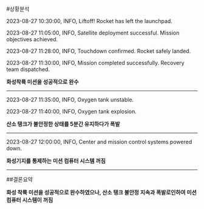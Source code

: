 #상황분석 

2023-08-27 10:30:00, INFO, Liftoff! Rocket has left the launchpad.

2023-08-27 11:05:00, INFO, Satellite deployment successful. Mission objectives achieved.

2023-08-27 11:28:00, INFO, Touchdown confirmed. Rocket safely landed.

2023-08-27 11:30:00, INFO, Mission completed successfully. Recovery team dispatched.

**화성착륙 미션을 성공적으로 완수**

------

2023-08-27 11:35:00, INFO, Oxygen tank unstable.

2023-08-27 11:40:00, INFO, Oxygen tank explosion.

**산소 탱크가 불안정한 상태를 5분간 유지하다가 폭발**

------

2023-08-27 12:00:00, INFO, Center and mission control systems powered down.

**화성기지를 통제하는 미션 컴퓨터 시스템 꺼짐**

-----

##결론요약

**화성 착륙 미션을 성공적으로 완수하였으나, 산소 탱크 불안정 지속과 폭발로인하여 미션 컴퓨터 시스템이 꺼짐**